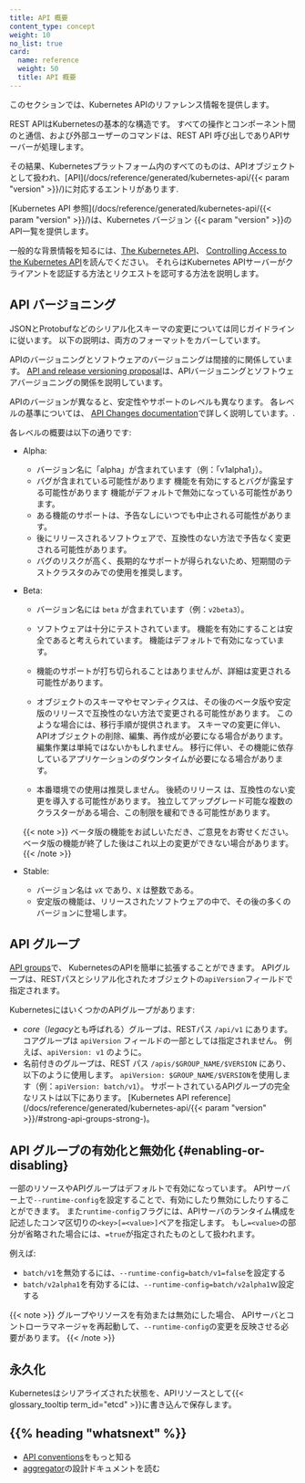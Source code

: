 ```yaml
---
title: API 概要
content_type: concept
weight: 10
no_list: true
card:
  name: reference
  weight: 50
  title: API 概要
---
```


<!-- overview -->

このセクションでは、Kubernetes APIのリファレンス情報を提供します。

REST APIはKubernetesの基本的な構造です。
すべての操作とコンポーネント間のと通信、および外部ユーザーのコマンドは、REST API 呼び出しでありAPIサーバーが処理します。


その結果、Kubernetesプラットフォーム内のすべてのものは、APIオブジェクトとして扱われ、[API](/docs/reference/generated/kubernetes-api/{{< param "version" >}}/)に対応するエントリがあります.

[Kubernetes API 参照](/docs/reference/generated/kubernetes-api/{{< param "version" >}}/)は、Kubernetes バージョン {{< param "version" >}}のAPI一覧を提供します。

一般的な背景情報を知るには、[The Kubernetes API](/docs/concepts/overview/kubernetes-api/)、
[Controlling Access to the Kubernetes API](/docs/concepts/security/controlling-access/)を読んでください。
それらはKubernetes APIサーバーがクライアントを認証する方法とリクエストを認可する方法を説明します。

## API バージョニング

JSONとProtobufなどのシリアル化スキーマの変更については同じガイドラインに従います。
以下の説明は、両方のフォーマットをカバーしています。

APIのバージョニングとソフトウェアのバージョニングは間接的に関係しています。
[API and release versioning proposal](https://git.k8s.io/community/contributors/design-proposals/release/versioning.md)は、APIバージョニングとソフトウェアバージョニングの関係を説明しています。

APIのバージョンが異なると、安定性やサポートのレベルも異なります。
各レベルの基準については、
[API Changes documentation](https://git.k8s.io/community/contributors/devel/sig-architecture/api_changes.md#alpha-beta-and-stable-versions)で詳しく説明しています。.

各レベルの概要は以下の通りです:

- Alpha:
  - バージョン名に「alpha」が含まれています（例：「v1alpha1」）。
  - バグが含まれている可能性があります
    機能を有効にするとバグが露呈する可能性があります
    機能がデフォルトで無効になっている可能性があります。
  - ある機能のサポートは、予告なしにいつでも中止される可能性があります。
  - 後にリリースされるソフトウェアで、互換性のない方法で予告なく変更される可能性があります。
  - バグのリスクが高く、長期的なサポートが得られないため、短期間のテストクラスタのみでの使用を推奨します。

- Beta:
  - バージョン名には `beta` が含まれています（例：`v2beta3`）。
  - ソフトウェアは十分にテストされています。
    機能を有効にすることは安全であると考えられています。
    機能はデフォルトで有効になっています。
  - 機能のサポートが打ち切られることはありませんが、詳細は変更される可能性があります。

  - オブジェクトのスキーマやセマンティクスは、その後のベータ版や安定版のリリースで互換性のない方法で変更される可能性があります。
    このような場合には、移行手順が提供されます。
    スキーマの変更に伴い、APIオブジェクトの削除、編集、再作成が必要になる場合があります。
    編集作業は単純ではないかもしれません。
    移行に伴い、その機能に依存しているアプリケーションのダウンタイムが必要になる場合があります。

  - 本番環境での使用は推奨しません。
    後続のリリース は、互換性のない変更を導入する可能性があります。
    独立してアップグレード可能な複数のクラスターがある場合、この制限を緩和できる可能性があります。

  {{< note >}}
ベータ版の機能をお試しいただき、ご意見をお寄せください。
ベータ版の機能が終了した後はこれ以上の変更ができない場合があります。
  {{< /note >}}

- Stable:
  - バージョン名は `vX` であり、`X` は整数である。
  - 安定版の機能は、リリースされたソフトウェアの中で、その後の多くのバージョンに登場します。

## API グループ

[API groups](https://git.k8s.io/community/contributors/design-proposals/api-machinery/api-group.md)で、
KubernetesのAPIを簡単に拡張することができます。
APIグループは、RESTパスとシリアル化されたオブジェクトの`apiVersion`フィールドで指定されます。

KubernetesにはいくつかのAPIグループがあります:

* *core*（*legacy*とも呼ばれる）グループは、RESTパス `/api/v1` にあります。
   コアグループは `apiVersion` フィールドの一部としては指定されません。
   例えば、`apiVersion: v1` のように。
* 名前付きのグループは、REST パス `/apis/$GROUP_NAME/$VERSION` にあり、以下のように使用します。
   `apiVersion: $GROUP_NAME/$VERSION`を使用します（例：`apiVersion: batch/v1`）。
   サポートされているAPIグループの完全なリストは以下にあります。
   [Kubernetes API reference](/docs/reference/generated/kubernetes-api/{{< param "version" >}}/#strong-api-groups-strong-)。

## API グループの有効化と無効化   {#enabling-or-disabling}

一部のリソースやAPIグループはデフォルトで有効になっています。
APIサーバー上で`--runtime-config`を設定することで、有効にしたり無効にしたりすることができます。
また`runtime-config`フラグには、APIサーバのランタイム構成を記述したコンマ区切りの`<key>[=<value>]`ペアを指定します。
もし`=<value>`の部分が省略された場合には、`=true`が指定されたものとして扱われます。

例えば:

 - `batch/v1`を無効するには、`--runtime-config=batch/v1=false`を設定する
 - `batch/v2alpha1`を有効するには、`--runtime-config=batch/v2alpha1`ｗ設定する

{{< note >}}
グループやリソースを有効または無効にした場合、
APIサーバとコントローラマネージャを再起動して、`--runtime-config`の変更を反映させる必要があります。
{{< /note >}}

## 永久化

Kubernetesはシリアライズされた状態を、APIリソースとして{{< glossary_tooltip term_id="etcd" >}}に書き込んで保存します。

## {{% heading "whatsnext" %}}

- [API conventions](https://git.k8s.io/community/contributors/devel/sig-architecture/api-conventions.md#api-conventions)をもっと知る
- [aggregator](https://github.com/kubernetes/community/blob/master/contributors/design-proposals/api-machinery/aggregated-api-servers.md)の設計ドキュメントを読む
